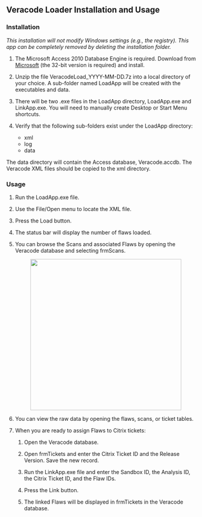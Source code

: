 ## Veracode Loader Installation and Usage
### Installation
*This installation will not modify Windows settings (e.g., the registry). This app can be completely removed by deleting the installation folder.*

1. The Microsoft Access 2010 Database Engine is required. Download from [Microsoft](https://www.microsoft.com/en-us/download/details.aspx?id=13255) (the 32-bit version is required) and install.
	
1. Unzip the file VeracodeLoad_YYYY-MM-DD.7z into a local directory of your choice. A sub-folder named LoadApp will be created with the executables and data. 

1. There will be two .exe files in the LoadApp directory, LoadApp.exe and LinkApp.exe. You will need to manually create Desktop or Start Menu shortcuts.

1. Verify that the following sub-folders exist under the LoadApp directory:

	* xml
	* log
	* data

The data directory will contain the Access database, Veracode.accdb. The Veracode XML files should be copied to the xml directory.

### Usage  

1. Run the LoadApp.exe file.

1. Use the File/Open menu to locate the XML file.

1. Press the Load button.

1. The status bar will display the number of flaws loaded.

1. You can browse the Scans and associated Flaws by opening the Veracode database and selecting frmScans.

    <p align="center"> 
       <img src="./Annotation_2019-03-01.jpg" width="400">
    </p>

1.  You can view the raw data by opening the flaws, scans, or ticket tables.
  
3. When you are ready to assign Flaws to Citrix tickets:

	1. Open the Veracode database.

	2. Open frmTickets and enter the Citrix Ticket ID and the Release Version. Save the new record.

	3. Run the LinkApp.exe file and enter the Sandbox ID, the Analysis ID, the Citrix Ticket ID, and the Flaw IDs.

	4. Press the Link button.

	5. The linked Flaws will be displayed in frmTickets in the Veracode database.

